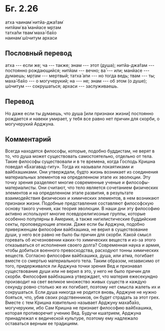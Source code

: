 # Бг. 2.26
атха чаинам̇ нитйа-джа̄там̇<br/>
нитйам̇ ва̄ манйасе мр̣там<br/>
татха̄пи твам̇ маха̄-ба̄хо<br/>
наинам̇ ш́очитум архаси
## Пословный перевод

атха --- если же; ча --- также; энам --- этот (душа); нитйа-джа̄там ---
постоянно рождающийся; нитйам --- вечно; ва̄ --- или; манйасе ---
думаешь; мр̣там --- мертвый; татха̄ апи --- но тогда ведь; твам --- ты;
маха̄-ба̄хо --- о могучерукий; на --- не; энам --- об этом (о душе);
ш́очитум --- сокрушаться; архаси --- заслуживаешь.

## Перевод

Но даже если ты думаешь, что душа \[или признаки жизни\] постоянно
рождается и навеки умирает, у тебя все равно нет причин для скорби, о
могучерукий Арджуна.

## Комментарий

Всегда находятся философы, которые, подобно буддистам, не верят в то,
что душа может существовать самостоятельно, отдельно от тела. Такие
философы существовали и в те времена, когда Господь Кришна поведал
«Бхагавад-гиту». Тогда их называли локаятиками и вайбхашиками. Они
утверждали, будто жизнь возникает из соединения материальных элементов
на определенном этапе их эволюции. Эту точку зрения разделяют многие
современные ученые и философы-материалисты. Они считают, что тело
является сочетанием физических элементов и на определенном этапе
развития, в результате взаимодействия физических и химических элементов,
в нем возникают признаки жизни. Подобные представления составляют
философскую основу такого учения, как теория эволюции. В наши дни эту
философию активно используют многие псевдорелигиозные группы, которые
особенно популярны в Америке, а также нигилистические буддийские секты,
проповедующие атеизм. Даже если бы Арджуна, подобно приверженцам
философии вайбхашика, не верил в существование души, у него все равно не
было бы причин для скорби. Какой смысл горевать об исчезновении каких-то
химических веществ и из-за этого отказываться от исполнения своего
долга? Современная наука и армия, чтобы добиться военного превосходства,
расходуют тонны химических веществ. Согласно философии вайбхашика, душа,
или атма, погибает вместе со смертью материального тела. Таким образом,
независимо от того, придерживался ли Арджуна точки зрения Вед и
признавал существование души или не верил в это, у него не было причин
для скорби. Философия вайбхашика утверждает, что материя ежесекундно
производит на свет великое множество живых существ и каждую секунду
ровно столько же их погибает, поэтому нет смысла жалеть их и
сокрушаться. Если душа никогда не родится вновь, Арджуне не нужно
бояться, что, убив своих родственников, он будет страдать за этот грех.
Вместе с тем Кришна язвительно называет Арджуну маха̄ба̄хо, могучеруким,
ибо Сам Кришна не признает философию вайбхашика, которая противоречит
учению Вед. Будучи кшатрием, Арджуна принадлежал к ведической культуре,
поэтому ему надлежало оставаться верным ее традициям.
